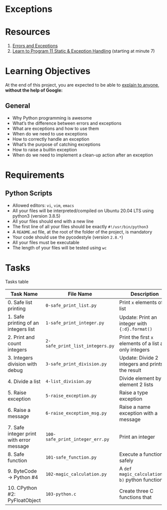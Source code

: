 # Exceptions

# Resources
1. [Errors and Exceptions](https://docs.python.org/3/tutorial/errors.html)
2. [Learn to Program 11 Static & Exception Handling](https://www.youtube.com/watch?v=7vbgD-3s-w4) (starting at minute 7)

# Learning Objectives
At the end of this project, you are expected to be able to [explain to anyone](https://fs.blog/feynman-learning-technique/?fbclid=IwAR2K5_BGPVo0QjJXkOIIqNsqcXK4lTskPWJvA0asKQIGtCPWaQBdKmj1Ztg), **without the help of Google:**

## General
* Why Python programming is awesome
* What’s the difference between errors and exceptions
* What are exceptions and how to use them
* When do we need to use exceptions
* How to correctly handle an exception
* What’s the purpose of catching exceptions
* How to raise a builtin exception
* When do we need to implement a clean-up action after an exception

# Requirements
## Python Scripts
* Allowed editors: `vi`, `vim`, `emacs`
* All your files will be interpreted/compiled on Ubuntu 20.04 LTS using python3 (version 3.8.5)
* All your files should end with a new line
* The first line of all your files should be exactly `#!/usr/bin/python3`
* A `README.md` file, at the root of the folder of the project, is mandatory
* Your code should use the pycodestyle (version `2.8.*`)
* All your files must be executable
* The length of your files will be tested using `wc`

# Tasks
Tasks table

| Task Name  | File Name | Description |
| --------------- | ------------------------------ |---------------------------------------------------------------|
| 0. Safe list printing | `0-safe_print_list.py` | Print `x` elements of a list |
| 1. Safe printing of an integers list | `1-safe_print_integer.py` | Update: Print an integer with `{:d}.format()` |
| 2. Print and count integers | `2-safe_print_list_integers.py` | Print the first `x` elements of a list and only integers |
| 3. Integers division with debug | `3-safe_print_division.py` | Update: Divide 2 integers and prints the result |
| 4. Divide a list | `4-list_division.py` | Divide element by element 2 lists |
| 5. Raise exception | `5-raise_exception.py` | Raise a type exception |
| 6. Raise a message | `6-raise_exception_msg.py` | Raise a name exception with a message |
| 7. Safe integer print with error message | `100-safe_print_integer_err.py` | Print an integer |
| 8. Safe function | `101-safe_function.py` | Execute a function safely |
| 9. ByteCode -> Python #4 | `102-magic_calculation.py` | A `def magic_calculation(a, b)` python function |
| 10. CPython #2: PyFloatObject | `103-python.c` | Create three C functions that |
